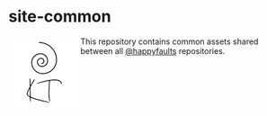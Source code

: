 # site-common
<img align="left" src="https://github.com/happyfaults/site-common/raw/master/images/logo128.png"/>This repository contains common assets shared between all [@happyfaults](https://github.com/happyfaults) repositories.
